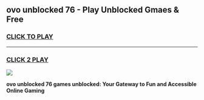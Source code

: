 
## ovo unblocked 76 - Play Unblocked Gmaes & Free
<h3>
<a href="https://news.freeplayer.one?title=ovo_unblocked_76&ref=16F">CLICK TO PLAY</a></h3>
<hr>

<h3>
<a href="https://news.freeplayer.one?title=ovo_unblocked_76&ref=16F">CLICK 2 PLAY</a>
  
</h3>

<a href="https://news.freeplayer.one?title=ovo_unblocked_76&ref=16F/"><img src="https://clearcache.store/games.png"></a>


**ovo unblocked 76 games unblocked: Your Gateway to Fun and Accessible Online Gaming**
